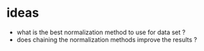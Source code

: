 # ideas

- what is the best normalization method to use for data set ? 
- does chaining the normalization methods improve the results ?